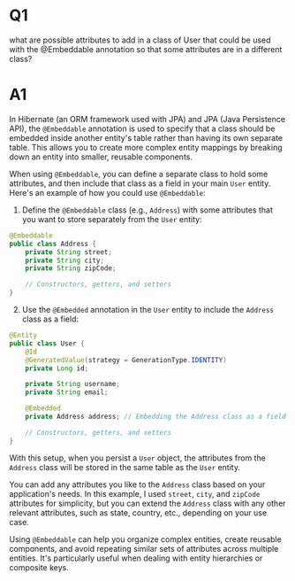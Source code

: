 # Q1

what are possible attributes to add in a class of User that could be used with the @Embeddable annotation so that some attributes are in a different class?


# A1

In Hibernate (an ORM framework used with JPA) and JPA (Java Persistence API), the `@Embeddable` annotation is used to specify that a class should be embedded inside another entity's table rather than having its own separate table. This allows you to create more complex entity mappings by breaking down an entity into smaller, reusable components.

When using `@Embeddable`, you can define a separate class to hold some attributes, and then include that class as a field in your main `User` entity. Here's an example of how you could use `@Embeddable`:

1. Define the `@Embeddable` class (e.g., `Address`) with some attributes that you want to store separately from the `User` entity:

```java
@Embeddable
public class Address {
    private String street;
    private String city;
    private String zipCode;

    // Constructors, getters, and setters
}
```

2. Use the `@Embedded` annotation in the `User` entity to include the `Address` class as a field:

```java
@Entity
public class User {
    @Id
    @GeneratedValue(strategy = GenerationType.IDENTITY)
    private Long id;

    private String username;
    private String email;

    @Embedded
    private Address address; // Embedding the Address class as a field in User

    // Constructors, getters, and setters
}
```

With this setup, when you persist a `User` object, the attributes from the `Address` class will be stored in the same table as the `User` entity.

You can add any attributes you like to the `Address` class based on your application's needs. In this example, I used `street`, `city`, and `zipCode` attributes for simplicity, but you can extend the `Address` class with any other relevant attributes, such as state, country, etc., depending on your use case.

Using `@Embeddable` can help you organize complex entities, create reusable components, and avoid repeating similar sets of attributes across multiple entities. It's particularly useful when dealing with entity hierarchies or composite keys.